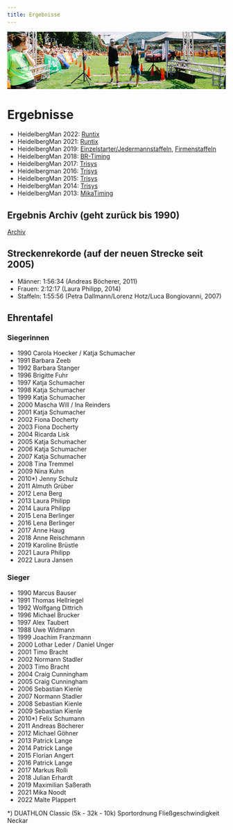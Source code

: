 ```yaml
---
title: Ergebnisse
---
```


![Ergebnisse](/img/banner/Ergebnisse.png)

# Ergebnisse

* HeidelbergMan 2022: [Runtix](https://runtix.com/sts/10050/2262)
* HeidelbergMan 2021: [Runtix](https://runtix.com/sts/10050/2090/os/-/-)
* HeidelbergMan 2019: [Einzelstarter/Jedermannstaffeln](https://coderesearch.com/sts/services/10050/1464), [Firmenstaffeln](https://coderesearch.com/sts/services/10050/1549)
* HeidelbergMan 2018: [BR-Timing](https://coderesearch.com/sts/services/10050/1170/os/total/0)
* HeidelbergMan 2017: [Trisys](http://trisys.de/ergebnisse/ergebnisse/197-heidelbergman-2017)
* Heidelbergman 2016: [Trisys](http://trisys.de/ergebnisse/ergebnisse/164-heidelbergman-2016)
* HeidelbergMan 2015: [Trisys](http://www.trisys.de/ergebnisse/ergebnisse/122-heidelbergman-2015)
* HeidelbergMan 2014: [Trisys](http://trisys.de/ergebnisse/ergebnisse/91-heidelbergman-2014)
* HeidelbergMan 2013: [MikaTiming](http://heidelbergman.r.mikatiming.de/2013/)

## Ergebnis Archiv (geht zurück bis 1990)

[Archiv](https://github.com/heidelbergman-de/heidelbergman-de.github.io/tree/main/static/Ergebnisse)

## Streckenrekorde (auf der neuen Strecke seit 2005)
* Männer: 1:56:34 (Andreas Böcherer, 2011)
* Frauen: 2:12:17 (Laura Philipp, 2014)
* Staffeln: 1:55:56 (Petra Dallmann/Lorenz Hotz/Luca Bongiovanni, 2007)

## Ehrentafel

### Siegerinnen

* 1990 Carola Hoecker / Katja Schumacher
* 1991 Barbara Zeeb
* 1992 Barbara Stanger
* 1996 Brigitte Fuhr
* 1997 Katja Schumacher
* 1998 Katja Schumacher
* 1999 Katja Schumacher
* 2000 Mascha Will / Ina Reinders
* 2001 Katja Schumacher
* 2002 Fiona Docherty
* 2003 Fiona Docherty
* 2004 Ricarda Lisk
* 2005 Katja Schumacher
* 2006 Katja Schumacher
* 2007 Katja Schumacher
* 2008 Tina Tremmel
* 2009 Nina Kuhn
* 2010*) Jenny Schulz
* 2011 Almuth Grüber
* 2012 Lena Berg
* 2013 Laura Philipp
* 2014 Laura Philipp
* 2015 Lena Berlinger
* 2016 Lena Berlinger
* 2017 Anne Haug
* 2018 Anne Reischmann
* 2019 Karoline Brüstle
* 2021 Laura Philipp
* 2022 Laura Jansen

### Sieger

* 1990 Marcus Bauser
* 1991 Thomas Hellriegel
* 1992 Wolfgang Dittrich
* 1996 Michael Brucker
* 1997 Alex Taubert
* 1988 Uwe Widmann
* 1999 Joachim Franzmann
* 2000 Lothar Leder / Daniel Unger
* 2001 Timo Bracht
* 2002 Normann Stadler
* 2003 Timo Bracht
* 2004 Craig Cunningham
* 2005 Craig Cunningham
* 2006 Sebastian Kienle
* 2007 Normann Stadler
* 2008 Sebastian Kienle
* 2009 Sebastian Kienle
* 2010*) Felix Schumann
* 2011 Andreas Böcherer
* 2012 Michael Göhner
* 2013 Patrick Lange
* 2014 Patrick Lange
* 2015 Florian Angert
* 2016 Patrick Lange
* 2017 Markus Rolli
* 2018 Julian Erhardt
* 2019 Maximilian Saßerath
* 2021 Mika Noodt
* 2022 Malte Plappert

*) DUATHLON Classic (5k - 32k - 10k) Sportordnung Fließgeschwindigkeit Neckar